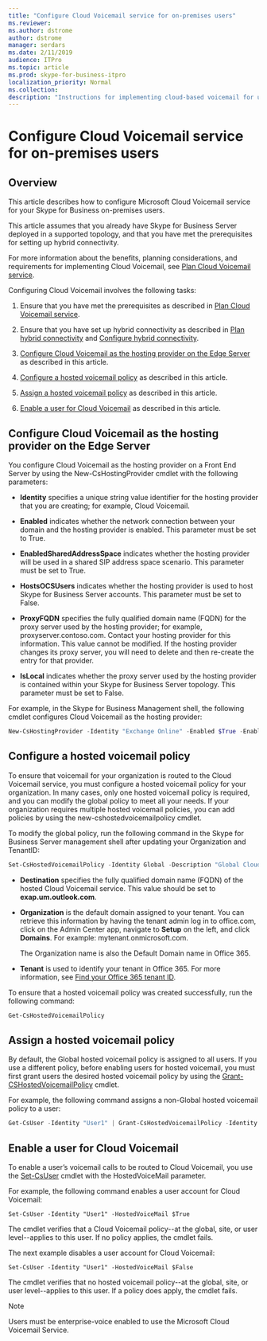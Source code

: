 ```yaml
---
title: "Configure Cloud Voicemail service for on-premises users"
ms.reviewer: 
ms.author: dstrome
author: dstrome
manager: serdars
ms.date: 2/11/2019
audience: ITPro
ms.topic: article
ms.prod: skype-for-business-itpro
localization_priority: Normal
ms.collection: 
description: "Instructions for implementing cloud-based voicemail for users homed on Skype for Business Server."
---
```


# Configure Cloud Voicemail service for on-premises users

## Overview 
This article describes how to configure Microsoft Cloud Voicemail service for your Skype for Business on-premises users.  

This article assumes that you already have Skype for Business Server deployed in a supported topology, and that you have met the prerequisites for setting up hybrid connectivity.

For more information about the benefits, planning considerations, and requirements for implementing Cloud Voicemail, see [Plan Cloud Voicemail service](plan-cloud-voicemail.md).




Configuring Cloud Voicemail involves the following tasks:

1.  Ensure that you have met the prerequisites as described in [Plan Cloud Voicemail service](plan-cloud-voicemail.md).

2.  Ensure that you have set up hybrid connectivity as described in [Plan hybrid connectivity](plan-hybrid-connectivity.md) and [Configure hybrid connectivity](configure-hybrid-connectivity.md). 

3.  [Configure Cloud Voicemail as the hosting provider on the Edge Server](#configure-cloud-voicemail-as-the-hosting-provider-on-the-edge-server) as described in this article.

4.  [Configure a hosted voicemail policy](#configure-a-hosted-voicemail-policy) as described in this article.

5.  [Assign a hosted voicemail policy](#assign-a-hosted-voicemail-policy) as described in this article.

6.  [Enable a user for Cloud Voicemail](#enable-a-user-for-cloud-voicemail) as described in this article.


## Configure Cloud Voicemail as the hosting provider on the Edge Server 

You configure Cloud Voicemail as the hosting provider on a Front End Server by using the New-CsHostingProvider cmdlet with the following parameters:

- **Identity** specifies a unique string value identifier for the hosting provider that you are creating; for example, Cloud Voicemail. 

- **Enabled** indicates whether the network connection between your domain and the hosting provider is enabled. This parameter must be set to True.

- **EnabledSharedAddressSpace** indicates whether the hosting provider will be used in a shared SIP address space scenario. This parameter must be set to True.

- **HostsOCSUsers** indicates whether the hosting provider is used to host Skype for Business Server accounts. This parameter must be set to False.

- **ProxyFQDN** specifies the fully qualified domain name (FQDN) for the proxy server used by the hosting provider; for example, proxyserver.contoso.com. Contact your hosting provider for this information. This value cannot be modified. If the hosting provider changes its proxy server, you will need to delete and then re-create the entry for that provider.

- **IsLocal** indicates whether the proxy server used by the hosting provider is contained within your Skype for Business Server topology. This parameter must be set to False.

For example, in the Skype for Business Management shell, the following cmdlet configures Cloud Voicemail as the hosting provider:


```PowerShell
New-CsHostingProvider -Identity "Exchange Online" -Enabled $True -EnabledSharedAddressSpace $True -HostsOCSUsers $False -ProxyFqdn "exap.um.outlook.com" -IsLocal $False -VerificationLevel UseSourceVerification
```

## Configure a hosted voicemail policy

To ensure that voicemail for your organization is routed to the Cloud Voicemail service, you must configure a hosted voicemail policy for your organization. In many cases, only one hosted voicemail policy is required, and you can modify the global policy to meet all your needs. If your organization requires multiple hosted voicemail policies, you can add policies by using the new-cshostedvoicemailpolicy cmdlet.

To modify the global policy, run the following command in the Skype for Business Server management shell after updating your Organization and TenantID:

```PowerShell
Set-CsHostedVoicemailPolicy -Identity Global -Description "Global Cloud Voicemail Policy" -Destination exap.um.outlook.com -Organization YourDefaultDomain.onmicrosoft.com -Tenant “11111111-1111-1111-1111-111111111111”
```

- **Destination** specifies the fully qualified domain name (FQDN) of the hosted Cloud Voicemail service. This value should be set to **exap.um.outlook.com**.

- **Organization** is the default domain assigned to your tenant. You can retrieve this information by having the tenant admin log in to office.com, click on the Admin Center app, navigate to **Setup** on the left, and click **Domains**. For example: mytenant.onmicrosoft.com.

    The Organization name is also the Default Domain name in Office 365.

- **Tenant** is used to identify your tenant in Office 365. For more information, see [Find your Office 365 tenant ID](https://support.office.com/en-us/article/find-your-office-365-tenant-id-6891b561-a52d-4ade-9f39-b492285e2c9b).

To ensure that a hosted voicemail policy was created successfully, run the following command:

```PowerShell
Get-CsHostedVoicemailPolicy
```

## Assign a hosted voicemail policy

By default, the Global hosted voicemail policy is assigned to all users. If you use a different policy, before enabling users for hosted voicemail, you must first grant users the desired hosted voicemail policy by using the [Grant-CSHostedVoicemailPolicy](https://docs.microsoft.com/powershell/module/skype/grant-cshostedvoicemailpolicy?view=skype-ps) cmdlet.

For example, the following command assigns a non-Global hosted voicemail policy to a user:


```PowerShell
Get-CsUser -Identity "User1" | Grant-CsHostedVoicemailPolicy -Identity "Tag:CloudVoiceMailUsers" 
```

## Enable a user for Cloud Voicemail

To enable a user’s voicemail calls to be routed to Cloud Voicemail, you use the [Set-CsUser](https://docs.microsoft.com/powershell/module/skype/set-csuser?view=skype-ps) cmdlet with the HostedVoiceMail parameter. 

For example, the following command enables a user account for Cloud Voicemail: 

```Set-CsUser -Identity "User1" -HostedVoiceMail $True```

The cmdlet verifies that a Cloud Voicemail policy--at the global, site, or user level--applies to this user. If no policy applies, the cmdlet fails.  

The next example disables a user account for Cloud Voicemail:

```Set-CsUser -Identity "User1" -HostedVoiceMail $False```

The cmdlet verifies that no hosted voicemail policy--at the global, site, or user level--applies to this user. If a policy does apply, the cmdlet fails.

> [!NOTE]
>  Users must be enterprise-voice enabled to use the Microsoft Cloud Voicemail Service.
